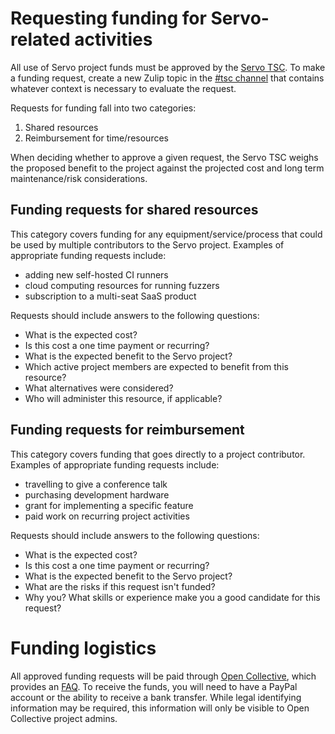 # Requesting funding for Servo-related activities

All use of Servo project funds must be approved by the [Servo TSC](governance/tsc/README.md).
To make a funding request, create a new Zulip topic in the [#tsc channel](https://servo.zulipchat.com/#narrow/channel/500774-tsc/)
that contains whatever context is necessary to evaluate the request.

Requests for funding fall into two categories:
1. Shared resources
2. Reimbursement for time/resources

When deciding whether to approve a given request, the Servo TSC weighs the proposed benefit to the project against the projected cost and long term maintenance/risk considerations.

## Funding requests for shared resources

This category covers funding for any equipment/service/process that could be used by multiple contributors to the Servo project.
Examples of appropriate funding requests include:

* adding new self-hosted CI runners
* cloud computing resources for running fuzzers
* subscription to a multi-seat SaaS product

Requests should include answers to the following questions:

* What is the expected cost?
* Is this cost a one time payment or recurring?
* What is the expected benefit to the Servo project?
* Which active project members are expected to benefit from this resource?
* What alternatives were considered?
* Who will administer this resource, if applicable?

## Funding requests for reimbursement

This category covers funding that goes directly to a project contributor.
Examples of appropriate funding requests include:

* travelling to give a conference talk
* purchasing development hardware
* grant for implementing a specific feature
* paid work on recurring project activities

Requests should include answers to the following questions:

* What is the expected cost?
* Is this cost a one time payment or recurring?
* What is the expected benefit to the Servo project?
* What are the risks if this request isn't funded?
* Why you? What skills or experience make you a good candidate for this request?

# Funding logistics

All approved funding requests will be paid through [Open Collective](https://opencollective.com/servo), which provides an [FAQ](https://docs.opencollective.com/oceurope/how-it-works/expenses/expenses-and-getting-paid-faqs).
To receive the funds, you will need to have a PayPal account or the ability to receive a bank transfer.
While legal identifying information may be required, this information will only be visible to Open Collective project admins.
